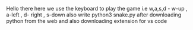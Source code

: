 Hello there 
here we use the keyboard to play the game i.e w,a,s,d - w-up , a-left , d- right , s-down 
also write python3 snake.py after downloading python from the web and also downloading extension for vs code 
